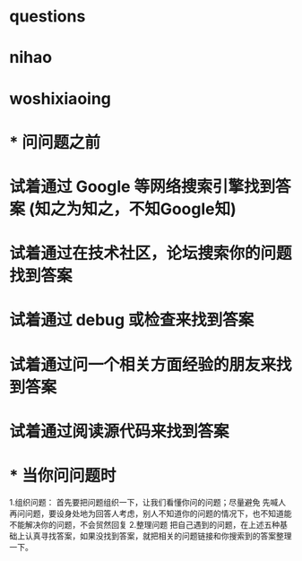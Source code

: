 # questions
# nihao
# woshixiaoing
# * 问问题之前
# 试着通过 Google 等网络搜索引擎找到答案  (知之为知之，不知Google知)
# 试着通过在技术社区，论坛搜索你的问题找到答案
# 试着通过 debug 或检查来找到答案
# 试着通过问一个相关方面经验的朋友来找到答案
# 试着通过阅读源代码来找到答案
# * 当你问问题时
 1.组织问题：
 首先要把问题组织一下，让我们看懂你问的问题；尽量避免  先喊人 再问问题，要设身处地为回答人考虑，别人不知道你的问题的情况下，也不知道能不能解决你的问题，不会贸然回复
 2.整理问题
把自己遇到的问题，在上述五种基础上认真寻找答案，如果没找到答案，就把相关的问题链接和你搜索到的答案整理一下。
